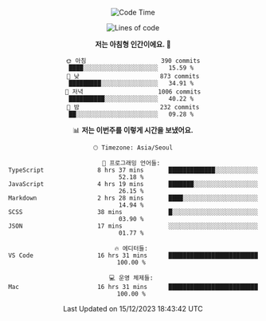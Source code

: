 <div align='center'>
 
<!--START_SECTION:waka-->
![Code Time](http://img.shields.io/badge/Code%20Time-3%2C205%20hrs%2010%20mins-blue)

![Lines of code](https://img.shields.io/badge/%EC%A0%80%EB%8A%94%20%EC%97%AC%ED%83%9C%EA%B9%8C%EC%A7%80%20-1.2%20million%20%EC%A4%84%EC%9D%98%20%EC%BD%94%EB%93%9C%EB%A5%BC%20%EC%9E%91%EC%84%B1%ED%96%88%EC%96%B4%EC%9A%94.-blue)

**저는 아침형 인간이에요. 🐤** 

```text
🌞 아침                     390 commits         ████░░░░░░░░░░░░░░░░░░░░░   15.59 % 
🌆 낮　                     873 commits         █████████░░░░░░░░░░░░░░░░   34.91 % 
🌃 저녁                     1006 commits        ██████████░░░░░░░░░░░░░░░   40.22 % 
🌙 밤　                     232 commits         ██░░░░░░░░░░░░░░░░░░░░░░░   09.28 % 
```


📊 **저는 이번주를 이렇게 시간을 보냈어요.** 

```text
🕑︎ Timezone: Asia/Seoul

💬 프로그래밍 언어들: 
TypeScript               8 hrs 37 mins       █████████████░░░░░░░░░░░░   52.18 % 
JavaScript               4 hrs 19 mins       ███████░░░░░░░░░░░░░░░░░░   26.15 % 
Markdown                 2 hrs 28 mins       ████░░░░░░░░░░░░░░░░░░░░░   14.94 % 
SCSS                     38 mins             █░░░░░░░░░░░░░░░░░░░░░░░░   03.90 % 
JSON                     17 mins             ░░░░░░░░░░░░░░░░░░░░░░░░░   01.77 % 

🔥 에디터들: 
VS Code                  16 hrs 31 mins      █████████████████████████   100.00 % 

💻 운영 체제들: 
Mac                      16 hrs 31 mins      █████████████████████████   100.00 % 
```


 Last Updated on 15/12/2023 18:43:42 UTC
<!--END_SECTION:waka-->
 </div>
<!---
Emewjin/Emewjin is a ✨ special ✨ repository because its `README.md` (this file) appears on your GitHub profile.
You can click the Preview link to take a look at your changes.
--->
